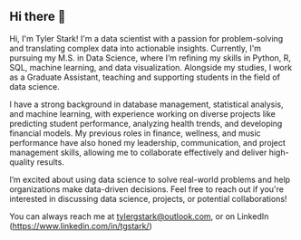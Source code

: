 ## Hi there 👋

Hi, I'm Tyler Stark!
I'm a data scientist with a passion for problem-solving and translating complex data into actionable insights. Currently, I'm pursuing my M.S. in Data Science, where I’m refining my skills in Python, R, SQL, machine learning, and data visualization. Alongside my studies, I work as a Graduate Assistant, teaching and supporting students in the field of data science.

I have a strong background in database management, statistical analysis, and machine learning, with experience working on diverse projects like predicting student performance, analyzing health trends, and developing financial models. My previous roles in finance, wellness, and music performance have also honed my leadership, communication, and project management skills, allowing me to collaborate effectively and deliver high-quality results.

I’m excited about using data science to solve real-world problems and help organizations make data-driven decisions. Feel free to reach out if you're interested in discussing data science, projects, or potential collaborations!

You can always reach me at tylergstark@outlook.com, or on LinkedIn (https://www.linkedin.com/in/tgstark/)

<!--
**tylergstark/tylergstark** is a ✨ _special_ ✨ repository because its `README.md` (this file) appears on your GitHub profile.
-->
